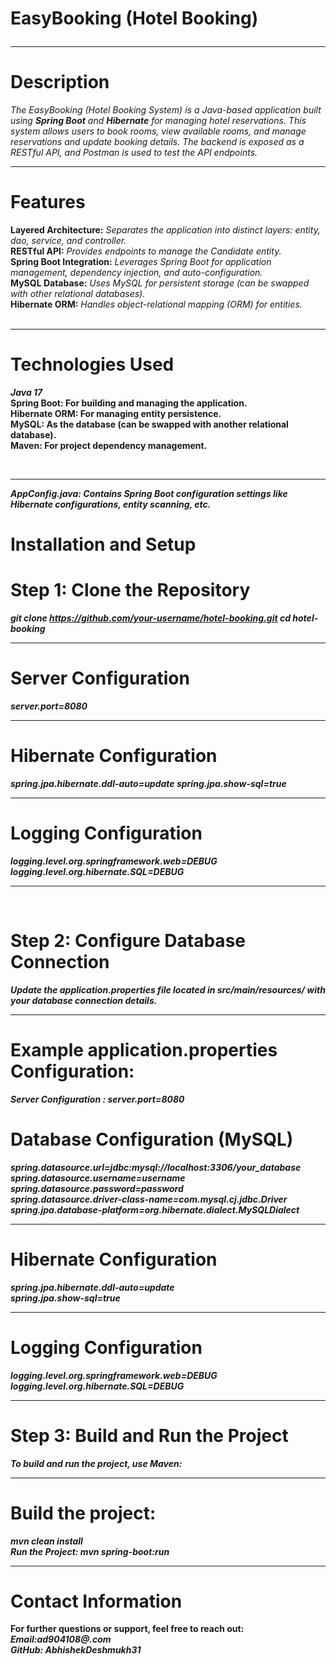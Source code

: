 # EasyBooking (Hotel Booking) <br><hr>

# Description
*The EasyBooking (Hotel Booking System) is a Java-based application built using **Spring Boot** and **Hibernate** for managing hotel reservations. This system allows users to book rooms, view available rooms, and manage reservations and update booking details. The backend is exposed as a RESTful API, and Postman is used to test the API endpoints.*
<br> <hr>

# Features
<b>Layered Architecture:</b> *Separates the application into distinct layers: entity, dao, service, and controller.* <br>
<b>RESTful API:</b> *Provides endpoints to manage the Candidate entity.* <br>
<b>Spring Boot Integration:</b> *Leverages Spring Boot for application management, dependency injection, and auto-configuration.* <br>
<b>MySQL Database:</b> *Uses MySQL for persistent storage (can be swapped with other relational databases).* <br>
<b>Hibernate ORM:</b> *Handles object-relational mapping (ORM) for entities.* <br>
<br> <hr>

# Technologies Used
<b>*Java 17* <br>
<b>Spring Boot</b>: For building and managing the application. <br>
<b>Hibernate ORM</b>: For managing entity persistence. <br>
<b>MySQL</b>: As the database (can be swapped with another relational database).<br>
<b>Maven</b>: For project dependency management. </p><br><hr>


*AppConfig.java: Contains Spring Boot configuration settings like Hibernate configurations, entity scanning, etc.<br>*
# Installation and Setup <br>

# Step 1: Clone the Repository <br>
*git clone https://github.com/your-username/hotel-booking.git
cd hotel-booking <br>*<hr>

# Server Configuration <br>
*server.port=8080<br><hr>*
# Hibernate Configuration <br>
*spring.jpa.hibernate.ddl-auto=update spring.jpa.show-sql=true <br> <hr>*
# Logging Configuration <br>
*logging.level.org.springframework.web=DEBUG logging.level.org.hibernate.SQL=DEBUG <hr> <br>*

# Step 2: Configure Database Connection <br>
*Update the application.properties file located in src/main/resources/ with your database connection details.<br>*<hr>

# Example application.properties Configuration:<br>
*Server Configuration : server.port=8080* <br>
# Database Configuration (MySQL) <br>
*spring.datasource.url=jdbc:mysql://localhost:3306/your_database <br>
spring.datasource.username=username <br>
spring.datasource.password=password <br>
spring.datasource.driver-class-name=com.mysql.cj.jdbc.Driver <br>
spring.jpa.database-platform=org.hibernate.dialect.MySQLDialect <br>* <hr>
# Hibernate Configuration <br>
*spring.jpa.hibernate.ddl-auto=update <br>
spring.jpa.show-sql=true <br>*<hr>
# Logging Configuration <br>
*logging.level.org.springframework.web=DEBUG<br>
logging.level.org.hibernate.SQL=DEBUG*<br><hr>

# Step 3: Build and Run the Project <br>
*To build and run the project, use Maven:* <br><hr>

# Build the project:<br>
*mvn clean install <br>
Run the Project:
mvn spring-boot:run*<br><hr>

# Contact Information <br>
For further questions or support, feel free to reach out:<br>
 *Email:ad904108@.com*<br>
 *GitHub: AbhishekDeshmukh31*
